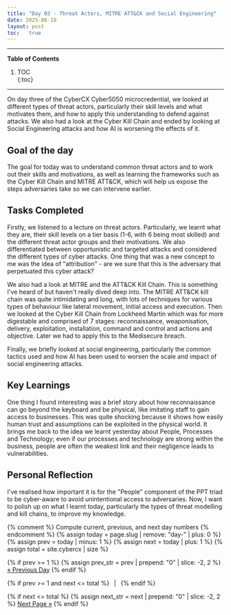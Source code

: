 ```yaml
---
title: "Day 03 - Threat Actors, MITRE ATT&CK and Social Engineering"
date: 2025-06-18
layout: post
toc:   true
---
```


---

**Table of Contents**
1. TOC  
{:toc}

---

On day three of the CyberCX Cyber5050 microcredential, we looked at different types of threat actors, particularly their skill levels and what motivates them, and how to apply this understanding to defend against attacks. We also had a look at the Cyber Kill Chain and ended by looking at Social Engineering attacks and how AI is worsening the effects of it.


## Goal of the day
The goal for today was to understand common threat actors and to work out their skills and motivations, as well as learning the frameworks such as the Cyber Kill Chain and MITRE ATT&CK, which will help us expose the steps adversaries take so we can intervene earlier.

## Tasks Completed

Firstly, we listened to a lecture on threat actors. Particularly, we learnt what they are, their skill levels on a tier basis (1-6, with 6 being most skilled) and the different threat actor groups and their motivations. We also differentiated between opportunistic and targeted attacks and considered the different types of cyber attacks. One thing that was a new concept to me was the idea of "attribution" - are we sure that this is the adversary that perpetuated this cyber attack? 

We also had a look at MITRE and the ATT&CK Kill Chain. This is something I've heard of but haven't really dived deep into. The MITRE ATT&CK kill chain was quite intimidating and long, with lots of techniques for various types of behaviour like lateral movement, initial access and execution. Then we looked at the Cyber Kill Chain from Lockheed Martin which was for more digestable and comprised of 7 stages: reconnaissance, weaponisation, delivery, exploitation, installation, command and control and actions and objective. Later we had to apply this to the Medisecure breach.

Finally, we briefly looked at social engineering, particularly the common tactics used and how AI has been used to worsen the scale and impact of social engineering attacks.

## Key Learnings

One thing I found interesting was a brief story about how reconnaissance can go beyond the keyboard and be physical, like imitating staff to gain access to businesses. This was quite shocking because it shows how easily human trust and assumptions can be exploited in the physical world. It brings me back to the idea we learnt yesterday about People, Processes and Technology; even if our processes and technology are strong within the business, people are often the weakest link and their negligence leads to vulnerabilities.

## Personal Reflection

I've realised how important it is for the "People" component of the PPT triad to be cyber-aware to avoid unintentional access to adversaries. Now, I want to polish up on what I learnt today, particularly the types of threat modelling and kill chains, to improve my knowledge.

{% comment %}
  Compute current, previous, and next day numbers
{% endcomment %}
{% assign today = page.slug | remove: "day-" | plus: 0 %}
{% assign prev  = today | minus: 1 %}
{% assign next  = today | plus: 1 %}
{% assign total = site.cybercx | size %}

<nav class="day-nav">
  {% if prev >= 1 %}
    {% assign prev_str = prev | prepend: "0" | slice: -2, 2 %}
    <a href="/cybercx/day-{{ prev_str }}/">« Previous Day</a>
  {% endif %}

  {% if prev >= 1 and next <= total %}
    &ensp;|&ensp;
  {% endif %}

  {% if next <= total %}
    {% assign next_str = next | prepend: "0" | slice: -2, 2 %}
    <a href="/cybercx/day-{{ next_str }}/">Next Page »</a>
  {% endif %}
</nav>